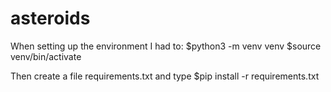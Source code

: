 # asteroids
When setting up the environment I had to:
    $python3 -m venv venv
    $source venv/bin/activate

Then create a file requirements.txt and type
    $pip install -r requirements.txt

